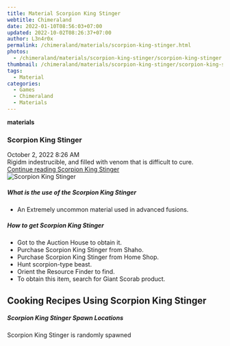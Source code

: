 ```yaml
---
title: Material Scorpion King Stinger
webtitle: Chimeraland
date: 2022-01-10T08:56:03+07:00
updated: 2022-10-02T08:26:37+07:00
author: L3n4r0x
permalink: /chimeraland/materials/scorpion-king-stinger.html
photos:
  - /chimeraland/materials/scorpion-king-stinger/scorpion-king-stinger.webp
thumbnail: /chimeraland/materials/scorpion-king-stinger/scorpion-king-stinger.webp
tags:
  - Material
categories:
  - Games
  - Chimeraland
  - Materials
---
```


<section id="bootstrap-wrapper">
  <link
    rel="stylesheet"
    href="https://cdn.statically.io/gh/dimaslanjaka/Web-Manajemen/40ac3225/css/bootstrap-4.5-wrapper.css"
  />
  <div
    class="row g-0 border rounded overflow-hidden flex-md-row mb-4 shadow-sm position-relative"
  >
    <div class="col p-4 d-flex flex-column position-static">
      <strong class="d-inline-block mb-2 text-success">materials</strong>
      <h3 class="mb-0">Scorpion King Stinger</h3>
      <div class="mb-1 text-muted">October 2, 2022 8:26 AM</div>
      <div class="mb-2 border p-1">
        Rigidm indestrucible, and filled with venom that is difficult to cure.
      </div>
      <a
        href="/chimeraland/materials/scorpion-king-stinger.html"
        class="stretched-link d-none"
        >Continue reading Scorpion King Stinger</a
      >
    </div>
    <div class="col-auto d-none d-lg-block">
      <img
        src="/chimeraland/materials/scorpion-king-stinger/scorpion-king-stinger.webp"
        alt="Scorpion King Stinger"
      />
    </div>
  </div>
  <div class="row">
    <div class="col-lg-6 col-12 mb-2">
      <div class="card">
        <div class="card-body">
          <h5 class="card-title">
            What is the use of the Scorpion King Stinger
          </h5>
          <div class="card-text">
            <ul>
              <li>An Extremely uncommon material used in advanced fusions.</li>
            </ul>
          </div>
        </div>
      </div>
    </div>
    <div class="col-lg-6 col-12 mb-2">
      <div class="card">
        <div class="card-body">
          <h5 class="card-title">How to get Scorpion King Stinger</h5>
          <div class="card-text">
            <ul>
              <li>Got to the Auction House to obtain it.</li>
              <li>Purchase Scorpion King Stinger from Shaho.</li>
              <li>Purchase Scorpion King Stinger from Home Shop.</li>
              <li>Hunt scorpion-type beast.</li>
              <li>Orient the Resource Finder to find.</li>
              <li>To obtain this item, search for Giant Scorab product.</li>
            </ul>
          </div>
        </div>
      </div>
    </div>
    <div class="col-lg-6 col-12 mb-2">
      <h2 id="cookable">Cooking Recipes Using Scorpion King Stinger</h2>
    </div>
    <div class="col-12 mb-2">
      <h5>Scorpion King Stinger Spawn Locations</h5>
      <p>Scorpion King Stinger is randomly spawned</p>
    </div>
  </div>
</section>